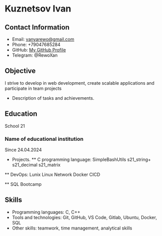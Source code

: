 # Kuznetsov Ivan

## Contact Information
- Email: vanyarewo@gmail.com
- Phone: +79047685284
- GitHub: [My GitHub Profile](https://github.com/Alania1997)
- Telegram: @RewoXan

## Objective
I strive to develop in web development, create scalable applications and participate in team projects

- Description of tasks and achievements.

## Education
School 21
### Name of educational institution
Since 24.04.2024

- Projects.
** C programming language:
SimpleBashUtils
s21_string+
s21_decimal
s21_matrix

** DevOps:
Lunix
Linux Network
Docker
CICD

** SQL Bootcamp

## Skills
- Programming languages: C, C++
- Tools and technologies: Git, GitHub, VS Code, Gitlab, Ubuntu, Docker, SQL
- Other skills: teamwork, time management, analytical skills
